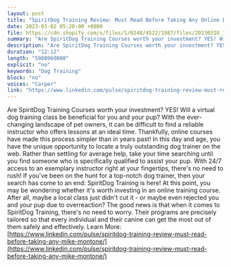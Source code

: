 ```yaml
---
layout: post
title: "SpiritDog Training Review: Must Read Before Taking Any Online Dog Training"
date: 2023-03-02 05:20:00 +0800
file: https://cdn.shopify.com/s/files/1/0248/4522/1987/files/20230318_1.mp3?v=1679123396
summary: "Are SpiritDog Training Courses worth your investment? YES! Will a virtual dog training class be beneficial for you and your pup? With the ever-changing landscape of pet owners, it can be difficult to find a reliable instructor who offers lessons at an ideal time. Thankfully, online courses have made this process simpler than in years past! In this day and age, you have the unique opportunity to locate a truly outstanding dog trainer on the web. Rather than settling for average help, take your time searching until you find someone who is specifically qualified to assist your pup. With 24/7 access to an exemplary instructor right at your fingertips, there's no need to rush! If you've been on the hunt for a top-notch dog trainer, then your search has come to an end: SpiritDog Training is here! At this point, you may be wondering whether it's worth investing in an online training course. After all, maybe a local class just didn't cut it - or maybe even rejected you and your pup due to overreaction? The good news is that when it comes to SpiritDog Training, there's no need to worry. Their programs are precisely tailored so that every individual and their canine can get the most out of them safely and effectively."
description: "Are SpiritDog Training Courses worth your investment? YES! Will a virtual dog training class be beneficial for you and your pup? With the ever-changing landscape of pet owners, it can be difficult to find a reliable instructor who offers lessons at an ideal time. Thankfully, online courses have made this process simpler than in years past! In this day and age, you have the unique opportunity to locate a truly outstanding dog trainer on the web. Rather than settling for average help, take your time searching until you find someone who is specifically qualified to assist your pup. With 24/7 access to an exemplary instructor right at your fingertips, there's no need to rush! If you've been on the hunt for a top-notch dog trainer, then your search has come to an end: SpiritDog Training is here! At this point, you may be wondering whether it's worth investing in an online training course. After all, maybe a local class just didn't cut it - or maybe even rejected you and your pup due to overreaction? The good news is that when it comes to SpiritDog Training, there's no need to worry. Their programs are precisely tailored so that every individual and their canine can get the most out of them safely and effectively. Learn More: <a href='https://www.linkedin.com/pulse/spiritdog-training-review-must-read-before-taking-any-mike-montone/'>https://www.linkedin.com/pulse/spiritdog-training-review-must-read-before-taking-any-mike-montone/</a> "
duration: "12:12"
length: "5988960000"
explicit: "no"
keywords: "Dog Training"
block: "no"
voices: "Carper"
link: "https://www.linkedin.com/pulse/spiritdog-training-review-must-read-before-taking-any-mike-montone/"
---
```


Are SpiritDog Training Courses worth your investment? YES! Will a virtual dog training class be beneficial for you and your pup? With the ever-changing landscape of pet owners, it can be difficult to find a reliable instructor who offers lessons at an ideal time. Thankfully, online courses have made this process simpler than in years past! In this day and age, you have the unique opportunity to locate a truly outstanding dog trainer on the web. Rather than settling for average help, take your time searching until you find someone who is specifically qualified to assist your pup. With 24/7 access to an exemplary instructor right at your fingertips, there's no need to rush! If you've been on the hunt for a top-notch dog trainer, then your search has come to an end: SpiritDog Training is here! At this point, you may be wondering whether it's worth investing in an online training course. After all, maybe a local class just didn't cut it - or maybe even rejected you and your pup due to overreaction? The good news is that when it comes to SpiritDog Training, there's no need to worry. Their programs are precisely tailored so that every individual and their canine can get the most out of them safely and effectively. Learn More: [https://www.linkedin.com/pulse/spiritdog-training-review-must-read-before-taking-any-mike-montone/](https://www.linkedin.com/pulse/spiritdog-training-review-must-read-before-taking-any-mike-montone/)
